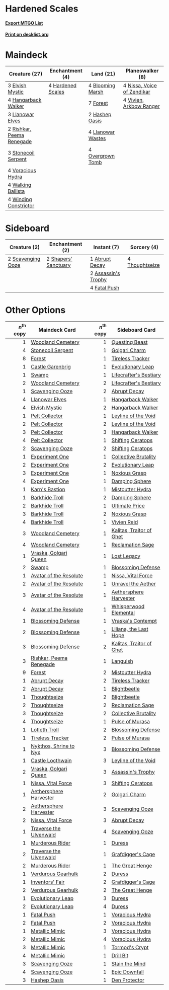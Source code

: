 # Hardened Scales

#### [Export MTGO List](../collection/Hardened%20Scales/Hardened%20Scales.txt)
#### [Print on decklist.org](http://decklist.org/?deckmain=4%09Blooming%20Marsh%0A3%09Elvish%20Mystic%0A7%09Forest%0A4%09Hangarback%20Walker%0A4%09Hardened%20Scales%0A2%09Hashep%20Oasis%0A3%09Llanowar%20Elves%0A4%09Llanowar%20Wastes%0A4%09Nissa,%20Voice%20of%20Zendikar%0A4%09Overgrown%20Tomb%0A2%09Rishkar,%20Peema%20Renegade%0A3%09Stonecoil%20Serpent%0A4%09Vivien,%20Arkbow%20Ranger%0A4%09Voracious%20Hydra%0A4%09Walking%20Ballista%0A4%09Winding%20Constrictor&deckside=1%09Abrupt%20Decay%0A2%09Assassin's%20Trophy%0A4%09Fatal%20Push%0A2%09Scavenging%20Ooze%0A2%09Shapers'%20Sanctuary%0A4%09Thoughtseize)
# Maindeck

|                                           Creature (27)                                            |                                      Enchantment (4)                                       |                                         Land (21)                                          |                                          Planeswalker (8)                                           |
|----------------------------------------------------------------------------------------------------|--------------------------------------------------------------------------------------------|--------------------------------------------------------------------------------------------|-----------------------------------------------------------------------------------------------------|
|3 [Elvish Mystic](http://gatherer.wizards.com/Pages/Card/Details.aspx?multiverseid=389499)          |4 [Hardened Scales](http://gatherer.wizards.com/Pages/Card/Details.aspx?multiverseid=420769)|4 [Blooming Marsh](http://gatherer.wizards.com/Pages/Card/Details.aspx?multiverseid=417816) |4 [Nissa, Voice of Zendikar](http://gatherer.wizards.com/Pages/Card/Details.aspx?multiverseid=417424)|
|4 [Hangarback Walker](http://gatherer.wizards.com/Pages/Card/Details.aspx?multiverseid=420600)      |                                                                                            |7 [Forest](http://gatherer.wizards.com/Pages/Card/Details.aspx?multiverseid=439860)         |4 [Vivien, Arkbow Ranger](http://gatherer.wizards.com/Pages/Card/Details.aspx?multiverseid=466953)   |
|3 [Llanowar Elves](http://gatherer.wizards.com/Pages/Card/Details.aspx?multiverseid=129626)         |                                                                                            |2 [Hashep Oasis](http://gatherer.wizards.com/Pages/Card/Details.aspx?multiverseid=430866)   |                                                                                                     |
|2 [Rishkar, Peema Renegade](http://gatherer.wizards.com/Pages/Card/Details.aspx?multiverseid=423789)|                                                                                            |4 [Llanowar Wastes](http://gatherer.wizards.com/Pages/Card/Details.aspx?multiverseid=129627)|                                                                                                     |
|3 [Stonecoil Serpent](http://gatherer.wizards.com/Pages/Card/Details.aspx?multiverseid=473197)      |                                                                                            |4 [Overgrown Tomb](http://gatherer.wizards.com/Pages/Card/Details.aspx?multiverseid=405103) |                                                                                                     |
|4 [Voracious Hydra](http://gatherer.wizards.com/Pages/Card/Details.aspx?multiverseid=466954)        |                                                                                            |                                                                                            |                                                                                                     |
|4 [Walking Ballista](http://gatherer.wizards.com/Pages/Card/Details.aspx?multiverseid=423848)       |                                                                                            |                                                                                            |                                                                                                     |
|4 [Winding Constrictor](http://gatherer.wizards.com/Pages/Card/Details.aspx?multiverseid=423807)    |                                                                                            |                                                                                            |                                                                                                     |


# Sideboard

|                                        Creature (2)                                        |                                        Enchantment (2)                                        |                                         Instant (7)                                          |                                       Sorcery (4)                                       |
|--------------------------------------------------------------------------------------------|-----------------------------------------------------------------------------------------------|----------------------------------------------------------------------------------------------|-----------------------------------------------------------------------------------------|
|2 [Scavenging Ooze](http://gatherer.wizards.com/Pages/Card/Details.aspx?multiverseid=420783)|2 [Shapers' Sanctuary](http://gatherer.wizards.com/Pages/Card/Details.aspx?multiverseid=435362)|1 [Abrupt Decay](http://gatherer.wizards.com/Pages/Card/Details.aspx?multiverseid=456061)     |4 [Thoughtseize](http://gatherer.wizards.com/Pages/Card/Details.aspx?multiverseid=438676)|
|                                                                                            |                                                                                               |2 [Assassin's Trophy](http://gatherer.wizards.com/Pages/Card/Details.aspx?multiverseid=452902)|                                                                                         |
|                                                                                            |                                                                                               |4 [Fatal Push](http://gatherer.wizards.com/Pages/Card/Details.aspx?multiverseid=423724)       |                                                                                         |


# Other Options

|*n*<sup>th</sup> copy|                                          Maindeck Card                                           |*n*<sup>th</sup> copy|                                          Sideboard Card                                           |
|--------------------:|--------------------------------------------------------------------------------------------------|--------------------:|---------------------------------------------------------------------------------------------------|
|                    1|[Woodland Cemetery](http://gatherer.wizards.com/Pages/Card/Details.aspx?multiverseid=443136)      |                    1|[Questing Beast](http://gatherer.wizards.com/Pages/Card/Details.aspx?multiverseid=473133)          |
|                    4|[Stonecoil Serpent](http://gatherer.wizards.com/Pages/Card/Details.aspx?multiverseid=473197)      |                    1|[Golgari Charm](http://gatherer.wizards.com/Pages/Card/Details.aspx?multiverseid=405245)           |
|                    8|[Forest](http://gatherer.wizards.com/Pages/Card/Details.aspx?multiverseid=439860)                 |                    1|[Tireless Tracker](http://gatherer.wizards.com/Pages/Card/Details.aspx?multiverseid=409997)        |
|                    1|[Castle Garenbrig](http://gatherer.wizards.com/Pages/Card/Details.aspx?multiverseid=473202)       |                    1|[Evolutionary Leap](http://gatherer.wizards.com/Pages/Card/Details.aspx?multiverseid=398573)       |
|                    1|[Swamp](http://gatherer.wizards.com/Pages/Card/Details.aspx?multiverseid=439858)                  |                    1|[Lifecrafter's Bestiary](http://gatherer.wizards.com/Pages/Card/Details.aspx?multiverseid=423829)  |
|                    2|[Woodland Cemetery](http://gatherer.wizards.com/Pages/Card/Details.aspx?multiverseid=443136)      |                    2|[Lifecrafter's Bestiary](http://gatherer.wizards.com/Pages/Card/Details.aspx?multiverseid=423829)  |
|                    1|[Scavenging Ooze](http://gatherer.wizards.com/Pages/Card/Details.aspx?multiverseid=420783)        |                    2|[Abrupt Decay](http://gatherer.wizards.com/Pages/Card/Details.aspx?multiverseid=456061)            |
|                    4|[Llanowar Elves](http://gatherer.wizards.com/Pages/Card/Details.aspx?multiverseid=129626)         |                    1|[Hangarback Walker](http://gatherer.wizards.com/Pages/Card/Details.aspx?multiverseid=420600)       |
|                    4|[Elvish Mystic](http://gatherer.wizards.com/Pages/Card/Details.aspx?multiverseid=389499)          |                    2|[Hangarback Walker](http://gatherer.wizards.com/Pages/Card/Details.aspx?multiverseid=420600)       |
|                    1|[Pelt Collector](http://gatherer.wizards.com/Pages/Card/Details.aspx?multiverseid=452891)         |                    1|[Leyline of the Void](http://gatherer.wizards.com/Pages/Card/Details.aspx?multiverseid=107682)     |
|                    2|[Pelt Collector](http://gatherer.wizards.com/Pages/Card/Details.aspx?multiverseid=452891)         |                    2|[Leyline of the Void](http://gatherer.wizards.com/Pages/Card/Details.aspx?multiverseid=107682)     |
|                    3|[Pelt Collector](http://gatherer.wizards.com/Pages/Card/Details.aspx?multiverseid=452891)         |                    3|[Hangarback Walker](http://gatherer.wizards.com/Pages/Card/Details.aspx?multiverseid=420600)       |
|                    4|[Pelt Collector](http://gatherer.wizards.com/Pages/Card/Details.aspx?multiverseid=452891)         |                    1|[Shifting Ceratops](http://gatherer.wizards.com/Pages/Card/Details.aspx?multiverseid=466948)       |
|                    2|[Scavenging Ooze](http://gatherer.wizards.com/Pages/Card/Details.aspx?multiverseid=420783)        |                    2|[Shifting Ceratops](http://gatherer.wizards.com/Pages/Card/Details.aspx?multiverseid=466948)       |
|                    1|[Experiment One](http://gatherer.wizards.com/Pages/Card/Details.aspx?multiverseid=405219)         |                    1|[Collective Brutality](http://gatherer.wizards.com/Pages/Card/Details.aspx?multiverseid=414380)    |
|                    2|[Experiment One](http://gatherer.wizards.com/Pages/Card/Details.aspx?multiverseid=405219)         |                    2|[Evolutionary Leap](http://gatherer.wizards.com/Pages/Card/Details.aspx?multiverseid=398573)       |
|                    3|[Experiment One](http://gatherer.wizards.com/Pages/Card/Details.aspx?multiverseid=405219)         |                    1|[Noxious Grasp](http://gatherer.wizards.com/Pages/Card/Details.aspx?multiverseid=466864)           |
|                    4|[Experiment One](http://gatherer.wizards.com/Pages/Card/Details.aspx?multiverseid=405219)         |                    1|[Damping Sphere](http://gatherer.wizards.com/Pages/Card/Details.aspx?multiverseid=443101)          |
|                    1|[Karn's Bastion](http://gatherer.wizards.com/Pages/Card/Details.aspx?multiverseid=461175)         |                    1|[Mistcutter Hydra](http://gatherer.wizards.com/Pages/Card/Details.aspx?multiverseid=373727)        |
|                    1|[Barkhide Troll](http://gatherer.wizards.com/Pages/Card/Details.aspx?multiverseid=466919)         |                    2|[Damping Sphere](http://gatherer.wizards.com/Pages/Card/Details.aspx?multiverseid=443101)          |
|                    2|[Barkhide Troll](http://gatherer.wizards.com/Pages/Card/Details.aspx?multiverseid=466919)         |                    1|[Ultimate Price](http://gatherer.wizards.com/Pages/Card/Details.aspx?multiverseid=394735)          |
|                    3|[Barkhide Troll](http://gatherer.wizards.com/Pages/Card/Details.aspx?multiverseid=466919)         |                    2|[Noxious Grasp](http://gatherer.wizards.com/Pages/Card/Details.aspx?multiverseid=466864)           |
|                    4|[Barkhide Troll](http://gatherer.wizards.com/Pages/Card/Details.aspx?multiverseid=466919)         |                    1|[Vivien Reid](http://gatherer.wizards.com/Pages/Card/Details.aspx?multiverseid=447344)             |
|                    3|[Woodland Cemetery](http://gatherer.wizards.com/Pages/Card/Details.aspx?multiverseid=443136)      |                    1|[Kalitas, Traitor of Ghet](http://gatherer.wizards.com/Pages/Card/Details.aspx?multiverseid=407596)|
|                    4|[Woodland Cemetery](http://gatherer.wizards.com/Pages/Card/Details.aspx?multiverseid=443136)      |                    1|[Reclamation Sage](http://gatherer.wizards.com/Pages/Card/Details.aspx?multiverseid=389651)        |
|                    1|[Vraska, Golgari Queen](http://gatherer.wizards.com/Pages/Card/Details.aspx?multiverseid=452963)  |                    1|[Lost Legacy](http://gatherer.wizards.com/Pages/Card/Details.aspx?multiverseid=417661)             |
|                    2|[Swamp](http://gatherer.wizards.com/Pages/Card/Details.aspx?multiverseid=439858)                  |                    1|[Blossoming Defense](http://gatherer.wizards.com/Pages/Card/Details.aspx?multiverseid=417719)      |
|                    1|[Avatar of the Resolute](http://gatherer.wizards.com/Pages/Card/Details.aspx?multiverseid=394503) |                    1|[Nissa, Vital Force](http://gatherer.wizards.com/Pages/Card/Details.aspx?multiverseid=417736)      |
|                    2|[Avatar of the Resolute](http://gatherer.wizards.com/Pages/Card/Details.aspx?multiverseid=394503) |                    1|[Unravel the Aether](http://gatherer.wizards.com/Pages/Card/Details.aspx?multiverseid=378515)      |
|                    3|[Avatar of the Resolute](http://gatherer.wizards.com/Pages/Card/Details.aspx?multiverseid=394503) |                    1|[Aethersphere Harvester](http://gatherer.wizards.com/Pages/Card/Details.aspx?multiverseid=423809)  |
|                    4|[Avatar of the Resolute](http://gatherer.wizards.com/Pages/Card/Details.aspx?multiverseid=394503) |                    1|[Whisperwood Elemental](http://gatherer.wizards.com/Pages/Card/Details.aspx?multiverseid=391958)   |
|                    1|[Blossoming Defense](http://gatherer.wizards.com/Pages/Card/Details.aspx?multiverseid=417719)     |                    1|[Vraska's Contempt](http://gatherer.wizards.com/Pages/Card/Details.aspx?multiverseid=435283)       |
|                    2|[Blossoming Defense](http://gatherer.wizards.com/Pages/Card/Details.aspx?multiverseid=417719)     |                    1|[Liliana, the Last Hope](http://gatherer.wizards.com/Pages/Card/Details.aspx?multiverseid=414388)  |
|                    3|[Blossoming Defense](http://gatherer.wizards.com/Pages/Card/Details.aspx?multiverseid=417719)     |                    2|[Kalitas, Traitor of Ghet](http://gatherer.wizards.com/Pages/Card/Details.aspx?multiverseid=407596)|
|                    3|[Rishkar, Peema Renegade](http://gatherer.wizards.com/Pages/Card/Details.aspx?multiverseid=423789)|                    1|[Languish](http://gatherer.wizards.com/Pages/Card/Details.aspx?multiverseid=420731)                |
|                    9|[Forest](http://gatherer.wizards.com/Pages/Card/Details.aspx?multiverseid=439860)                 |                    2|[Mistcutter Hydra](http://gatherer.wizards.com/Pages/Card/Details.aspx?multiverseid=373727)        |
|                    1|[Abrupt Decay](http://gatherer.wizards.com/Pages/Card/Details.aspx?multiverseid=456061)           |                    2|[Tireless Tracker](http://gatherer.wizards.com/Pages/Card/Details.aspx?multiverseid=409997)        |
|                    2|[Abrupt Decay](http://gatherer.wizards.com/Pages/Card/Details.aspx?multiverseid=456061)           |                    1|[Blightbeetle](http://gatherer.wizards.com/Pages/Card/Details.aspx?multiverseid=466841)            |
|                    1|[Thoughtseize](http://gatherer.wizards.com/Pages/Card/Details.aspx?multiverseid=438676)           |                    2|[Blightbeetle](http://gatherer.wizards.com/Pages/Card/Details.aspx?multiverseid=466841)            |
|                    2|[Thoughtseize](http://gatherer.wizards.com/Pages/Card/Details.aspx?multiverseid=438676)           |                    2|[Reclamation Sage](http://gatherer.wizards.com/Pages/Card/Details.aspx?multiverseid=389651)        |
|                    3|[Thoughtseize](http://gatherer.wizards.com/Pages/Card/Details.aspx?multiverseid=438676)           |                    2|[Collective Brutality](http://gatherer.wizards.com/Pages/Card/Details.aspx?multiverseid=414380)    |
|                    4|[Thoughtseize](http://gatherer.wizards.com/Pages/Card/Details.aspx?multiverseid=438676)           |                    1|[Pulse of Murasa](http://gatherer.wizards.com/Pages/Card/Details.aspx?multiverseid=446177)         |
|                    1|[Lotleth Troll](http://gatherer.wizards.com/Pages/Card/Details.aspx?multiverseid=405289)          |                    2|[Blossoming Defense](http://gatherer.wizards.com/Pages/Card/Details.aspx?multiverseid=417719)      |
|                    1|[Tireless Tracker](http://gatherer.wizards.com/Pages/Card/Details.aspx?multiverseid=409997)       |                    2|[Pulse of Murasa](http://gatherer.wizards.com/Pages/Card/Details.aspx?multiverseid=446177)         |
|                    1|[Nykthos, Shrine to Nyx](http://gatherer.wizards.com/Pages/Card/Details.aspx?multiverseid=373713) |                    3|[Blossoming Defense](http://gatherer.wizards.com/Pages/Card/Details.aspx?multiverseid=417719)      |
|                    1|[Castle Locthwain](http://gatherer.wizards.com/Pages/Card/Details.aspx?multiverseid=473203)       |                    3|[Leyline of the Void](http://gatherer.wizards.com/Pages/Card/Details.aspx?multiverseid=107682)     |
|                    2|[Vraska, Golgari Queen](http://gatherer.wizards.com/Pages/Card/Details.aspx?multiverseid=452963)  |                    3|[Assassin's Trophy](http://gatherer.wizards.com/Pages/Card/Details.aspx?multiverseid=452902)       |
|                    1|[Nissa, Vital Force](http://gatherer.wizards.com/Pages/Card/Details.aspx?multiverseid=417736)     |                    3|[Shifting Ceratops](http://gatherer.wizards.com/Pages/Card/Details.aspx?multiverseid=466948)       |
|                    1|[Aethersphere Harvester](http://gatherer.wizards.com/Pages/Card/Details.aspx?multiverseid=423809) |                    2|[Golgari Charm](http://gatherer.wizards.com/Pages/Card/Details.aspx?multiverseid=405245)           |
|                    2|[Aethersphere Harvester](http://gatherer.wizards.com/Pages/Card/Details.aspx?multiverseid=423809) |                    3|[Scavenging Ooze](http://gatherer.wizards.com/Pages/Card/Details.aspx?multiverseid=420783)         |
|                    2|[Nissa, Vital Force](http://gatherer.wizards.com/Pages/Card/Details.aspx?multiverseid=417736)     |                    3|[Abrupt Decay](http://gatherer.wizards.com/Pages/Card/Details.aspx?multiverseid=456061)            |
|                    1|[Traverse the Ulvenwald](http://gatherer.wizards.com/Pages/Card/Details.aspx?multiverseid=409998) |                    4|[Scavenging Ooze](http://gatherer.wizards.com/Pages/Card/Details.aspx?multiverseid=420783)         |
|                    1|[Murderous Rider](http://gatherer.wizards.com/Pages/Card/Details.aspx?multiverseid=473059)        |                    1|[Duress](http://gatherer.wizards.com/Pages/Card/Details.aspx?multiverseid=14557)                   |
|                    2|[Traverse the Ulvenwald](http://gatherer.wizards.com/Pages/Card/Details.aspx?multiverseid=409998) |                    1|[Grafdigger's Cage](http://gatherer.wizards.com/Pages/Card/Details.aspx?multiverseid=278452)       |
|                    2|[Murderous Rider](http://gatherer.wizards.com/Pages/Card/Details.aspx?multiverseid=473059)        |                    1|[The Great Henge](http://gatherer.wizards.com/Pages/Card/Details.aspx?multiverseid=473123)         |
|                    1|[Verdurous Gearhulk](http://gatherer.wizards.com/Pages/Card/Details.aspx?multiverseid=417745)     |                    2|[Duress](http://gatherer.wizards.com/Pages/Card/Details.aspx?multiverseid=14557)                   |
|                    1|[Inventors' Fair](http://gatherer.wizards.com/Pages/Card/Details.aspx?multiverseid=417820)        |                    2|[Grafdigger's Cage](http://gatherer.wizards.com/Pages/Card/Details.aspx?multiverseid=278452)       |
|                    2|[Verdurous Gearhulk](http://gatherer.wizards.com/Pages/Card/Details.aspx?multiverseid=417745)     |                    2|[The Great Henge](http://gatherer.wizards.com/Pages/Card/Details.aspx?multiverseid=473123)         |
|                    1|[Evolutionary Leap](http://gatherer.wizards.com/Pages/Card/Details.aspx?multiverseid=398573)      |                    3|[Duress](http://gatherer.wizards.com/Pages/Card/Details.aspx?multiverseid=14557)                   |
|                    2|[Evolutionary Leap](http://gatherer.wizards.com/Pages/Card/Details.aspx?multiverseid=398573)      |                    4|[Duress](http://gatherer.wizards.com/Pages/Card/Details.aspx?multiverseid=14557)                   |
|                    1|[Fatal Push](http://gatherer.wizards.com/Pages/Card/Details.aspx?multiverseid=423724)             |                    1|[Voracious Hydra](http://gatherer.wizards.com/Pages/Card/Details.aspx?multiverseid=466954)         |
|                    2|[Fatal Push](http://gatherer.wizards.com/Pages/Card/Details.aspx?multiverseid=423724)             |                    2|[Voracious Hydra](http://gatherer.wizards.com/Pages/Card/Details.aspx?multiverseid=466954)         |
|                    1|[Metallic Mimic](http://gatherer.wizards.com/Pages/Card/Details.aspx?multiverseid=423831)         |                    3|[Voracious Hydra](http://gatherer.wizards.com/Pages/Card/Details.aspx?multiverseid=466954)         |
|                    2|[Metallic Mimic](http://gatherer.wizards.com/Pages/Card/Details.aspx?multiverseid=423831)         |                    4|[Voracious Hydra](http://gatherer.wizards.com/Pages/Card/Details.aspx?multiverseid=466954)         |
|                    3|[Metallic Mimic](http://gatherer.wizards.com/Pages/Card/Details.aspx?multiverseid=423831)         |                    1|[Tormod's Crypt](http://gatherer.wizards.com/Pages/Card/Details.aspx?multiverseid=389723)          |
|                    4|[Metallic Mimic](http://gatherer.wizards.com/Pages/Card/Details.aspx?multiverseid=423831)         |                    1|[Drill Bit](http://gatherer.wizards.com/Pages/Card/Details.aspx?multiverseid=457217)               |
|                    3|[Scavenging Ooze](http://gatherer.wizards.com/Pages/Card/Details.aspx?multiverseid=420783)        |                    1|[Stain the Mind](http://gatherer.wizards.com/Pages/Card/Details.aspx?multiverseid=383402)          |
|                    4|[Scavenging Ooze](http://gatherer.wizards.com/Pages/Card/Details.aspx?multiverseid=420783)        |                    1|[Epic Downfall](http://gatherer.wizards.com/Pages/Card/Details.aspx?multiverseid=473047)           |
|                    3|[Hashep Oasis](http://gatherer.wizards.com/Pages/Card/Details.aspx?multiverseid=430866)           |                    1|[Den Protector](http://gatherer.wizards.com/Pages/Card/Details.aspx?multiverseid=420764)           |

